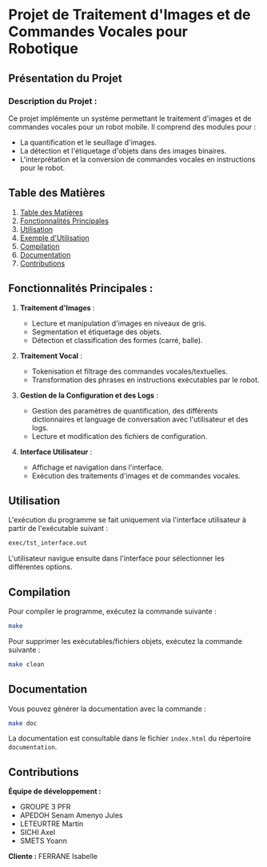 # Projet de Traitement d'Images et de Commandes Vocales pour Robotique

## Présentation du Projet

### Description du Projet :

Ce projet implémente un système permettant le traitement d'images et de commandes vocales pour un robot mobile. Il comprend des modules pour :

- La quantification et le seuillage d'images.
- La détection et l'étiquetage d'objets dans des images binaires.
- L'interprétation et la conversion de commandes vocales en instructions pour le robot.

## Table des Matières

1. [Table des Matières](#table-des-matières)
2. [Fonctionnalités Principales](#fonctionnalités-principales)
3. [Utilisation](#utilisation)
4. [Exemple d'Utilisation](#exemple-dutilisation)
5. [Compilation](#compilation)
6. [Documentation](#documentation)
7. [Contributions](#contributions)

## Fonctionnalités Principales :

1. **Traitement d'Images** :

   - Lecture et manipulation d'images en niveaux de gris.
   - Segmentation et étiquetage des objets.
   - Détection et classification des formes (carré, balle).

2. **Traitement Vocal** :

   - Tokenisation et filtrage des commandes vocales/textuelles.
   - Transformation des phrases en instructions exécutables par le robot.

3. **Gestion de la Configuration et des Logs** :

   - Gestion des paramètres de quantification, des différents dictionnaires et language de conversation avec l'utilisateur et des logs.
   - Lecture et modification des fichiers de configuration.

4. **Interface Utilisateur** :

   - Affichage et navigation dans l'interface.
   - Exécution des traitements d'images et de commandes vocales.

## Utilisation

L'exécution du programme se fait uniquement via l'interface utilisateur à partir de l'exécutable suivant :

```bash
exec/tst_interface.out
```

L'utilisateur navigue ensuite dans l'interface pour sélectionner les différentes options.

## Compilation

Pour compiler le programme, exécutez la commande suivante :

```bash
make
```

Pour supprimer les exécutables/fichiers objets, exécutez la commande suivante :
```bash
make clean
```


## Documentation

Vous pouvez générer la documentation avec la commande :

```bash
make doc
```

La documentation est consultable dans le fichier `index.html` du répertoire `documentation`.

## Contributions

**Équipe de développement :**

- GROUPE 3 PFR
- APEDOH Senam Amenyo  Jules
- LETEURTRE Martin
- SICHI Axel
- SMETS Yoann

**Cliente :**
FERRANE Isabelle

